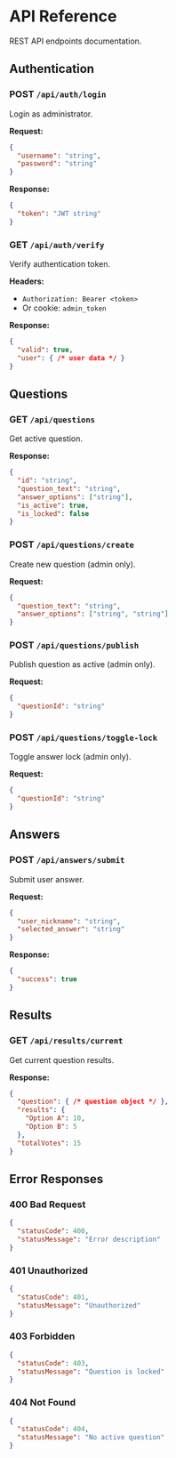 # API Reference

REST API endpoints documentation.

## Authentication

### POST `/api/auth/login`

Login as administrator.

**Request:**
```json
{
  "username": "string",
  "password": "string"
}
```

**Response:**
```json
{
  "token": "JWT string"
}
```

### GET `/api/auth/verify`

Verify authentication token.

**Headers:**
- `Authorization: Bearer <token>`
- Or cookie: `admin_token`

**Response:**
```json
{
  "valid": true,
  "user": { /* user data */ }
}
```

## Questions

### GET `/api/questions`

Get active question.

**Response:**
```json
{
  "id": "string",
  "question_text": "string",
  "answer_options": ["string"],
  "is_active": true,
  "is_locked": false
}
```

### POST `/api/questions/create`

Create new question (admin only).

**Request:**
```json
{
  "question_text": "string",
  "answer_options": ["string", "string"]
}
```

### POST `/api/questions/publish`

Publish question as active (admin only).

**Request:**
```json
{
  "questionId": "string"
}
```

### POST `/api/questions/toggle-lock`

Toggle answer lock (admin only).

**Request:**
```json
{
  "questionId": "string"
}
```

## Answers

### POST `/api/answers/submit`

Submit user answer.

**Request:**
```json
{
  "user_nickname": "string",
  "selected_answer": "string"
}
```

**Response:**
```json
{
  "success": true
}
```

## Results

### GET `/api/results/current`

Get current question results.

**Response:**
```json
{
  "question": { /* question object */ },
  "results": {
    "Option A": 10,
    "Option B": 5
  },
  "totalVotes": 15
}
```

## Error Responses

### 400 Bad Request

```json
{
  "statusCode": 400,
  "statusMessage": "Error description"
}
```

### 401 Unauthorized

```json
{
  "statusCode": 401,
  "statusMessage": "Unauthorized"
}
```

### 403 Forbidden

```json
{
  "statusCode": 403,
  "statusMessage": "Question is locked"
}
```

### 404 Not Found

```json
{
  "statusCode": 404,
  "statusMessage": "No active question"
}
```
